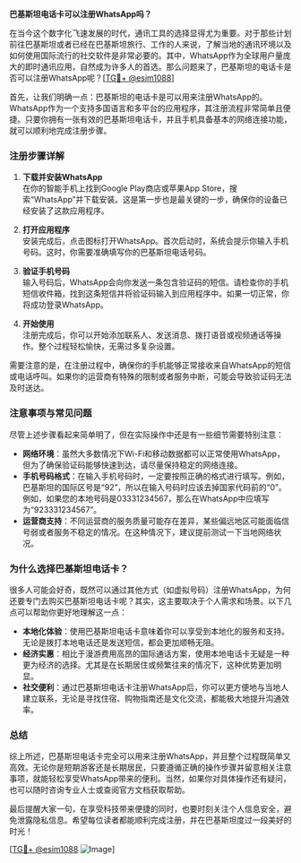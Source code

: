 **巴基斯坦电话卡可以注册WhatsApp吗？**

在当今这个数字化飞速发展的时代，通讯工具的选择显得尤为重要。对于那些计划前往巴基斯坦或者已经在巴基斯坦旅行、工作的人来说，了解当地的通讯环境以及如何使用国际流行的社交软件是非常必要的。其中，WhatsApp作为全球用户量庞大的即时通讯应用，自然成为许多人的首选。那么问题来了，巴基斯坦的电话卡是否可以注册WhatsApp呢？[[TG💪+ @esim1088](https://t.me/s/esim1088)]

首先，让我们明确一点：巴基斯坦的电话卡是可以用来注册WhatsApp的。WhatsApp作为一个支持多国语言和多平台的应用程序，其注册流程非常简单且便捷。只要你拥有一张有效的巴基斯坦电话卡，并且手机具备基本的网络连接功能，就可以顺利地完成注册步骤。

### 注册步骤详解

1. **下载并安装WhatsApp**  
   在你的智能手机上找到Google Play商店或苹果App Store，搜索“WhatsApp”并下载安装。这是第一步也是最关键的一步，确保你的设备已经安装了这款应用程序。

2. **打开应用程序**  
   安装完成后，点击图标打开WhatsApp。首次启动时，系统会提示你输入手机号码。这时，你需要准确填写你的巴基斯坦电话号码。

3. **验证手机号码**  
   输入号码后，WhatsApp会向你发送一条包含验证码的短信。请检查你的手机短信收件箱，找到这条短信并将验证码输入到应用程序中。如果一切正常，你将成功登录WhatsApp。

4. **开始使用**  
   注册完成后，你可以开始添加联系人、发送消息、拨打语音或视频通话等操作。整个过程轻松愉快，无需过多复杂设置。

需要注意的是，在注册过程中，确保你的手机能够正常接收来自WhatsApp的短信或电话呼叫。如果你的运营商有特殊的限制或者服务中断，可能会导致验证码无法及时送达。

### 注意事项与常见问题

尽管上述步骤看起来简单明了，但在实际操作中还是有一些细节需要特别注意：

- **网络环境**：虽然大多数情况下Wi-Fi和移动数据都可以正常使用WhatsApp，但为了确保验证码能够快速到达，请尽量保持稳定的网络连接。
- **手机号码格式**：在输入手机号码时，一定要按照正确的格式进行填写。例如，巴基斯坦的国际区号是“92”，所以在输入号码时应该去掉国家代码前的“0”。例如，如果您的本地号码是03331234567，那么在WhatsApp中应填写为“923331234567”。
- **运营商支持**：不同运营商的服务质量可能存在差异，某些偏远地区可能面临信号弱或者服务不稳定的情况。在这种情况下，建议提前测试一下当地网络状况。

### 为什么选择巴基斯坦电话卡？

很多人可能会好奇，既然可以通过其他方式（如虚拟号码）注册WhatsApp，为何还要专门去购买巴基斯坦电话卡呢？其实，这主要取决于个人需求和场景。以下几点可以帮助你更好地理解这一点：

- **本地化体验**：使用巴基斯坦电话卡意味着你可以享受到本地化的服务和支持。无论是拨打本地电话还是发送短信，都会更加顺畅无阻。
- **经济实惠**：相比于漫游费用高昂的国际通话方案，使用本地电话卡无疑是一种更为经济的选择。尤其是在长期居住或频繁往来的情况下，这种优势更加明显。
- **社交便利**：通过巴基斯坦电话卡注册WhatsApp后，你可以更方便地与当地人建立联系，无论是寻找住宿、购物指南还是文化交流，都能极大地提升沟通效率。

### 总结

综上所述，巴基斯坦电话卡完全可以用来注册WhatsApp，并且整个过程既简单又高效。无论你是短期游客还是长期居民，只要遵循正确的操作步骤并留意相关注意事项，就能轻松享受WhatsApp带来的便利。当然，如果你对具体操作还有疑问，也可以随时咨询专业人士或查阅官方文档获取帮助。

最后提醒大家一句，在享受科技带来便捷的同时，也要时刻关注个人信息安全，避免泄露隐私信息。希望每位读者都能顺利完成注册，并在巴基斯坦度过一段美好的时光！

[[TG💪+ @esim1088](https://t.me/s/esim1088) ![Image](https://i.postimg.cc/4NQfJmqS/Snipaste-2025-05-13-00-14-12.png)]